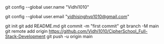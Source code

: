 git config --global user.name "Vidhi1010"

git config --global user.email "vidhisinghvp1010@gmail.com"

git init
git add README.md
git commit -m "first commit"
git branch -M main
git remote add origin https://github.com/Vidhi1010/CipherSchool_Full-Stack-Development
git push -u origin main
